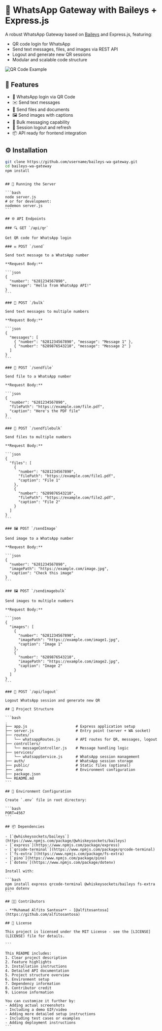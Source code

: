# 📱 WhatsApp Gateway with Baileys + Express.js

A robust WhatsApp Gateway based on [Baileys](https://github.com/WhiskeySockets/Baileys) and Express.js, featuring:

- QR code login for WhatsApp
- Send text messages, files, and images via REST API
- Logout and generate new QR sessions
- Modular and scalable code structure

![QR Code Example](https://via.placeholder.com/300) <!-- Add actual screenshot if available -->

## 🚀 Features

- 🔐 WhatsApp login via QR Code
- ✉️ Send text messages
- 📁 Send files and documents
- 🖼️ Send images with captions
- 📢 Bulk messaging capability
- 🚪 Session logout and refresh
- 📦 API ready for frontend integration

## ⚙️ Installation

```bash
git clone https://github.com/username/baileys-wa-gateway.git
cd baileys-wa-gateway
npm install
```

````

## 🧪 Running the Server

```bash
node server.js
# or for development:
nodemon server.js
```

## 🌐 API Endpoints

### 🔍 GET `/api/qr`

Get QR code for WhatsApp login

### ✉️ POST `/send`

Send text message to a WhatsApp number

**Request Body:**

```json
{
  "number": "6281234567890",
  "message": "Hello from WhatsApp API!"
}
```

### 📢 POST `/bulk`

Send text messages to multiple numbers

**Request Body:**

```json
{
  "messages": [
    { "number": "6281234567890", "message": "Message 1" },
    { "number": "6289876543210", "message": "Message 2" }
  ]
}
```

### 📁 POST `/sendfile`

Send file to a WhatsApp number

**Request Body:**

```json
{
  "number": "6281234567890",
  "filePath": "https://example.com/file.pdf",
  "caption": "Here's the PDF file"
}
```

### 📁 POST `/sendfilebulk`

Send files to multiple numbers

**Request Body:**

```json
{
  "files": [
    {
      "number": "6281234567890",
      "filePath": "https://example.com/file1.pdf",
      "caption": "File 1"
    },
    {
      "number": "6289876543210",
      "filePath": "https://example.com/file2.pdf",
      "caption": "File 2"
    }
  ]
}
```

### 🖼️ POST `/sendImage`

Send image to a WhatsApp number

**Request Body:**

```json
{
  "number": "6281234567890",
  "imagePath": "https://example.com/image.jpg",
  "caption": "Check this image"
}
```

### 🖼️ POST `/sendimagebulk`

Send images to multiple numbers

**Request Body:**

```json
{
  "images": [
    {
      "number": "6281234567890",
      "imagePath": "https://example.com/image1.jpg",
      "caption": "Image 1"
    },
    {
      "number": "6289876543210",
      "imagePath": "https://example.com/image2.jpg",
      "caption": "Image 2"
    }
  ]
}
```

### 🚪 POST `/api/logout`

Logout WhatsApp session and generate new QR

## 📁 Project Structure

```bash
.
├── app.js                      # Express application setup
├── server.js                   # Entry point (server + WA socket)
├── routes/
│   └── whatsappRoutes.js       # API routes for QR, messages, logout
├── controllers/
│   └── messageController.js    # Message handling logic
├── services/
│   └── whatsappService.js      # WhatsApp session management
├── auth/                       # WhatsApp session storage
├── public/                     # Static files (optional)
├── .env                        # Environment configuration
├── package.json
└── README.md
```

## 📝 Environment Configuration

Create `.env` file in root directory:

```bash
PORT=4567
```

## 📦 Dependencies

- [`@whiskeysockets/baileys`](https://www.npmjs.com/package/@whiskeysockets/baileys)
- [`express`](https://www.npmjs.com/package/express)
- [`qrcode-terminal`](https://www.npmjs.com/package/qrcode-terminal)
- [`fs-extra`](https://www.npmjs.com/package/fs-extra)
- [`pino`](https://www.npmjs.com/package/pino)
- [`dotenv`](https://www.npmjs.com/package/dotenv)

Install with:

```bash
npm install express qrcode-terminal @whiskeysockets/baileys fs-extra pino dotenv
```

## 👨‍💻 Contributors

- **Muhamad Alfito Santosa** - [@alfitosantosa](https://github.com/alfitosantosa)

## 📄 License

This project is licensed under the MIT License - see the [LICENSE](LICENSE) file for details.

```

This README includes:
1. Clear project description
2. Feature highlights
3. Installation instructions
4. Detailed API documentation
5. Project structure overview
6. Environment setup
7. Dependency information
8. Contributor credit
9. License information

You can customize it further by:
- Adding actual screenshots
- Including a demo GIF/video
- Adding more detailed setup instructions
- Including test cases or examples
- Adding deployment instructions
```
````
